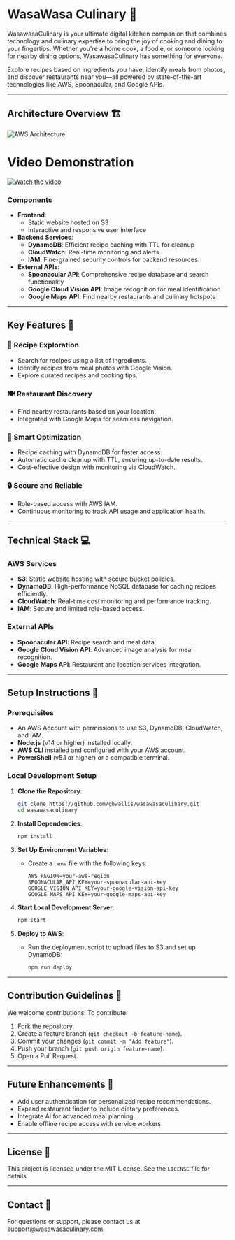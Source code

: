 # WasaWasa Culinary 🍳

WasawasaCulinary is your ultimate digital kitchen companion that combines technology and culinary expertise to bring the joy of cooking and dining to your fingertips. Whether you're a home cook, a foodie, or someone looking for nearby dining options, WasawasaCulinary has something for everyone. 

Explore recipes based on ingredients you have, identify meals from photos, and discover restaurants near you—all powered by state-of-the-art technologies like AWS, Spoonacular, and Google APIs.

---

## Architecture Overview 🏗️

![AWS Architecture](https://github.com/user-attachments/assets/a571fd78-ab4a-4030-95f5-01c198038c2b)


# Video Demonstration

[![Watch the video](https://user-images.githubusercontent.com/85625c3c-2ebd-4545-8f7d-b78752ca7612)](https://github.com/user-attachments/assets/85625c3c-2ebd-4545-8f7d-b78752ca7612)


### Components
- **Frontend**:
  - Static website hosted on S3
  - Interactive and responsive user interface
- **Backend Services**:
  - **DynamoDB**: Efficient recipe caching with TTL for cleanup
  - **CloudWatch**: Real-time monitoring and alerts
  - **IAM**: Fine-grained security controls for backend resources
- **External APIs**:
  - **Spoonacular API**: Comprehensive recipe database and search functionality
  - **Google Cloud Vision API**: Image recognition for meal identification
  - **Google Maps API**: Find nearby restaurants and culinary hotspots

---

## Key Features 🌟

### 🥗 Recipe Exploration
- Search for recipes using a list of ingredients.
- Identify recipes from meal photos with Google Vision.
- Explore curated recipes and cooking tips.

### 🍽️ Restaurant Discovery
- Find nearby restaurants based on your location.
- Integrated with Google Maps for seamless navigation.

### 🚀 Smart Optimization
- Recipe caching with DynamoDB for faster access.
- Automatic cache cleanup with TTL, ensuring up-to-date results.
- Cost-effective design with monitoring via CloudWatch.

### 🔒 Secure and Reliable
- Role-based access with AWS IAM.
- Continuous monitoring to track API usage and application health.

---

## Technical Stack 💻

### AWS Services
- **S3**: Static website hosting with secure bucket policies.
- **DynamoDB**: High-performance NoSQL database for caching recipes efficiently.
- **CloudWatch**: Real-time cost monitoring and performance tracking.
- **IAM**: Secure and limited role-based access.

### External APIs
- **Spoonacular API**: Recipe search and meal data.
- **Google Cloud Vision API**: Advanced image analysis for meal recognition.
- **Google Maps API**: Restaurant and location services integration.

---

## Setup Instructions 🚀

### Prerequisites
- An AWS Account with permissions to use S3, DynamoDB, CloudWatch, and IAM.
- **Node.js** (v14 or higher) installed locally.
- **AWS CLI** installed and configured with your AWS account.
- **PowerShell** (v5.1 or higher) or a compatible terminal.

### Local Development Setup

1. **Clone the Repository**:
   ```bash
   git clone https://github.com/ghwallis/wasawasaculinary.git
   cd wasawasaculinary
   ```

2. **Install Dependencies**:
   ```bash
   npm install
   ```

3. **Set Up Environment Variables**:
   - Create a `.env` file with the following keys:
     ```env
     AWS_REGION=your-aws-region
     SPOONACULAR_API_KEY=your-spoonacular-api-key
     GOOGLE_VISION_API_KEY=your-google-vision-api-key
     GOOGLE_MAPS_API_KEY=your-google-maps-api-key
     ```

4. **Start Local Development Server**:
   ```bash
   npm start
   ```

5. **Deploy to AWS**:
   - Run the deployment script to upload files to S3 and set up DynamoDB:
     ```bash
     npm run deploy
     ```

---

## Contribution Guidelines 🤝

We welcome contributions! To contribute:
1. Fork the repository.
2. Create a feature branch (`git checkout -b feature-name`).
3. Commit your changes (`git commit -m "Add feature"`).
4. Push your branch (`git push origin feature-name`).
5. Open a Pull Request.

---

## Future Enhancements 🔮

- Add user authentication for personalized recipe recommendations.
- Expand restaurant finder to include dietary preferences.
- Integrate AI for advanced meal planning.
- Enable offline recipe access with service workers.

---

## License 📜

This project is licensed under the MIT License. See the `LICENSE` file for details.

---

## Contact 📧
For questions or support, please contact us at [support@wasawasaculinary.com](mailto:support@culinarycompass.com).
